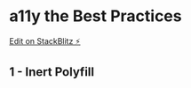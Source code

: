 # a11y the Best Practices

[Edit on StackBlitz ⚡️](https://stackblitz.com/edit/web-platform-m7qfjj)

## 1 - Inert Polyfill
